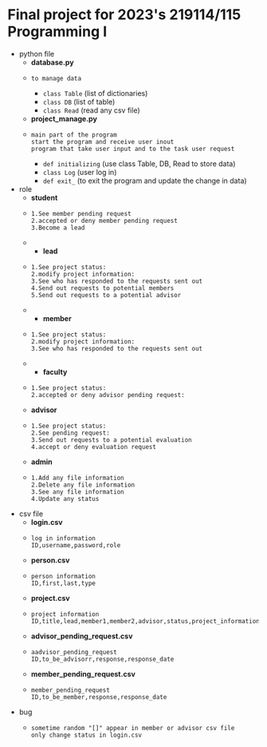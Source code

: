 # Final project for 2023's 219114/115 Programming I
* python file 
  - **database.py**
  -     to manage data
    - `class Table` (list of dictionaries)
    - `class DB` (list of table)
    - `class Read` (read any csv file)
  - **project_manage.py**
  -     main part of the program
        start the program and receive user inout
        program that take user input and to the task user request
    - `def initializing` (use class Table, DB, Read to store data)
    - `class Log` (user log in)
    - `def exit_` (to exit the program and update the change in data)
* role
  - **student**
  -     1.See member pending request
        2.accepted or deny member pending request
        3.Become a lead
  - - **lead**
  -     1.See project status:
        2.modify project information:
        3.See who has responded to the requests sent out
        4.Send out requests to potential members
        5.Send out requests to a potential advisor
  - - **member**
  -     1.See project status: 
        2.modify project information: 
        3.See who has responded to the requests sent out
  - - **faculty**
  -     1.See project status: 
        2.accepted or deny advisor pending request: 
  -  **advisor**
  -     1.See project status: 
        2.See pending request: 
        3.Send out requests to a potential evaluation 
        4.accept or deny evaluation request
  - **admin**
  -     1.Add any file information
        2.Delete any file information
        3.See any file information
        4.Update any status
* csv file
  - **login.csv**
  -     log in information
        ID,username,password,role
  - **person.csv**
  -     person information
        ID,first,last,type
  - **project.csv**
  -     project information
        ID,title,lead,member1,member2,advisor,status,project_information
  - **advisor_pending_request.csv**
  -     aadvisor_pending_request
        ID,to_be_advisorr,response,response_date
  - **member_pending_request.csv**
  -     member_pending_request
        ID,to_be_member,response,response_date
* bug
  -     sometime random "[]" appear in member or advisor csv file
        only change status in login.csv